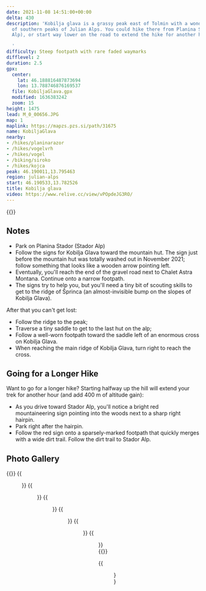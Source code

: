 ```yaml
---
date: 2021-11-08 14:51:00+00:00
delta: 430
description: 'Kobilja glava is a grassy peak east of Tolmin with a wonderful view
  of southern peaks of Julian Alps. You could hike there from Planina Stador (Stador
  Alp), or start way lower on the road to extend the hike for another hour.

  '
difficulty: Steep footpath with rare faded waymarks
difflevel: 2
duration: 2.5
gpx:
  center:
    lat: 46.188816487873694
    lon: 13.788746876169537
  file: KobiljaGlava.gpx
  modified: 1636383242
  zoom: 15
height: 1475
lead: M_0_00656.JPG
map: 1
maplink: https://mapzs.pzs.si/path/31675
name: KobiljaGlava
nearby:
- /hikes/planinarazor
- /hikes/vogelvrh
- /hikes/vogel
- /biking/siroko
- /hikes/kojca
peak: 46.190011,13.795463
region: julian-alps
start: 46.190533,13.782526
title: Kobilja glava
video: https://www.relive.cc/view/vPOpdeJG3RO/
---
```

{{<hike-details description="yes">}}

## Notes

* Park on Planina Stador (Stador Alp)
* Follow the signs for Kobilja Glava toward the mountain hut. The sign just before the mountain hut was totally washed out in November 2021; follow something that looks like a wooden arrow pointing left.
* Eventually, you'll reach the end of the gravel road next to Chalet Astra Montana. Continue onto a narrow footpath.
* The signs try to help you, but you'll need a tiny bit of scouting skills to get to the ridge of Šprinca (an almost-invisible bump on the slopes of Kobilja Glava).

After that you can't get lost:

* Follow the ridge to the peak;
* Traverse a tiny saddle to get to the last hut on the alp;
* Follow a well-worn footpath toward the saddle left of an enormous cross on Kobilja Glava.
* When reaching the main ridge of Kobilja Glava, turn right to reach the cross.

## Going for a Longer Hike

Want to go for a longer hike? Starting halfway up the hill will extend your trek for another hour (and add 400 m of altitude gain):

* As you drive toward Stador Alp, you'll notice a bright red mountaineering sign pointing into the woods next to a sharp right hairpin.
* Park right after the hairpin.
* Follow the red sign onto a sparsely-marked footpath that quickly merges with a wide dirt trail. Follow the dirt trail to Stador Alp.

## Photo Gallery

{{<gallery>}}
{{<figure src="M_20211105_112313.jpg">}}
{{<figure src="M_20211105_120038.jpg">}}
{{<figure src="M_20211105_125628.jpg">}}
{{<figure src="M_20211105_130838.jpg">}}
{{<figure src="M_20211105_133806.jpg">}}
{{<figure src="M_20211105_135328.jpg">}}
{{</gallery>}}

{{<figure src="Razgled_Sever.jpg" caption="View from the top"  caption-position="bottom">}}

